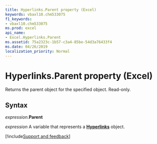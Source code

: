 ```yaml
---
title: Hyperlinks.Parent property (Excel)
keywords: vbaxl10.chm533075
f1_keywords:
- vbaxl10.chm533075
ms.prod: excel
api_name:
- Excel.Hyperlinks.Parent
ms.assetid: 75a2323c-1b57-c3a4-85be-54d3a76433f4
ms.date: 04/26/2019
localization_priority: Normal
---
```



# Hyperlinks.Parent property (Excel)

Returns the parent object for the specified object. Read-only.


## Syntax

_expression_.**Parent**

_expression_ A variable that represents a **[Hyperlinks](Excel.Hyperlinks.md)** object.




[!include[Support and feedback](~/includes/feedback-boilerplate.md)]